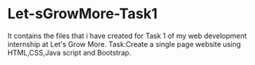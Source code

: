 # Let-sGrowMore-Task1
It contains the files that i have created for Task 1 of my web development internship at Let's Grow More.
Task:Create a single page website using HTML,CSS,Java script and Bootstrap.
